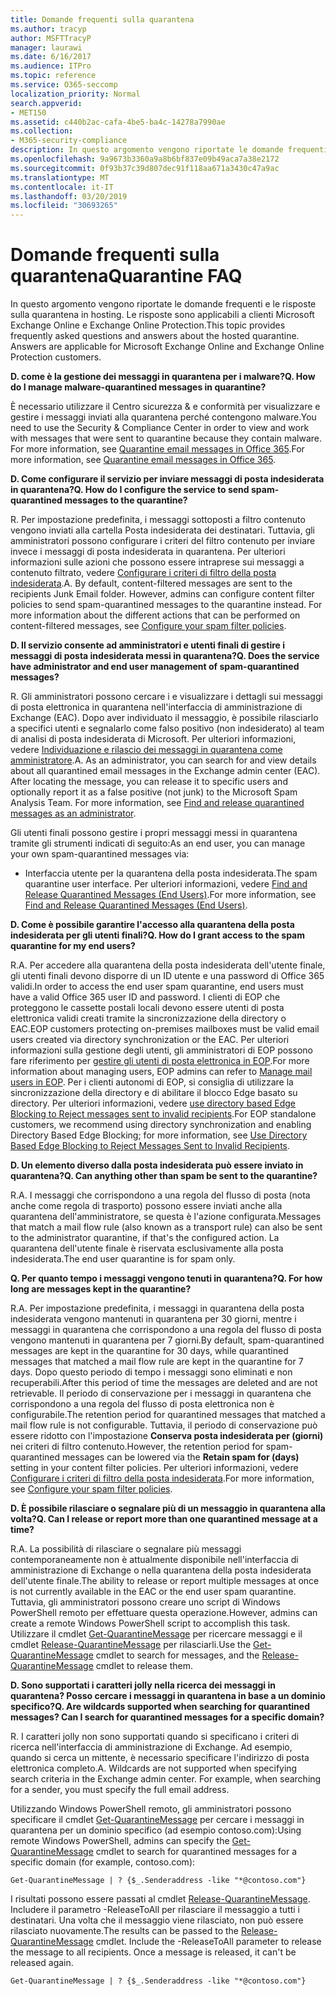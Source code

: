 ```yaml
---
title: Domande frequenti sulla quarantena
ms.author: tracyp
author: MSFTTracyP
manager: laurawi
ms.date: 6/16/2017
ms.audience: ITPro
ms.topic: reference
ms.service: O365-seccomp
localization_priority: Normal
search.appverid:
- MET150
ms.assetid: c440b2ac-cafa-4be5-ba4c-14278a7990ae
ms.collection:
- M365-security-compliance
description: In questo argomento vengono riportate le domande frequenti e le risposte sulla quarantena in hosting.
ms.openlocfilehash: 9a9673b3360a9a8b6bf837e09b49aca7a38e2172
ms.sourcegitcommit: 0f93b37c39d807dec91f118aa671a3430c47a9ac
ms.translationtype: MT
ms.contentlocale: it-IT
ms.lasthandoff: 03/20/2019
ms.locfileid: "30693265"
---
```

# <a name="quarantine-faq"></a><span data-ttu-id="8e0cc-103">Domande frequenti sulla quarantena</span><span class="sxs-lookup"><span data-stu-id="8e0cc-103">Quarantine FAQ</span></span>

<span data-ttu-id="8e0cc-p101">In questo argomento vengono riportate le domande frequenti e le risposte sulla quarantena in hosting. Le risposte sono applicabili a clienti Microsoft Exchange Online e Exchange Online Protection.</span><span class="sxs-lookup"><span data-stu-id="8e0cc-p101">This topic provides frequently asked questions and answers about the hosted quarantine. Answers are applicable for Microsoft Exchange Online and Exchange Online Protection customers.</span></span>
  
 <span data-ttu-id="8e0cc-106">**D. come è la gestione dei messaggi in quarantena per i malware?**</span><span class="sxs-lookup"><span data-stu-id="8e0cc-106">**Q. How do I manage malware-quarantined messages in quarantine?**</span></span>
  
<span data-ttu-id="8e0cc-107">È necessario utilizzare il Centro sicurezza &amp; e conformità per visualizzare e gestire i messaggi inviati alla quarantena perché contengono malware.</span><span class="sxs-lookup"><span data-stu-id="8e0cc-107">You need to use the Security &amp; Compliance Center in order to view and work with messages that were sent to quarantine because they contain malware.</span></span> <span data-ttu-id="8e0cc-108">For more information, see [Quarantine email messages in Office 365](https://support.office.com/article/Quarantine-email-messages-in-Office-365-4c234874-015e-4768-8495-98fcccfc639b).</span><span class="sxs-lookup"><span data-stu-id="8e0cc-108">For more information, see [Quarantine email messages in Office 365](https://support.office.com/article/Quarantine-email-messages-in-Office-365-4c234874-015e-4768-8495-98fcccfc639b).</span></span>
  
 <span data-ttu-id="8e0cc-109">**D. Come configurare il servizio per inviare messaggi di posta indesiderata in quarantena?**</span><span class="sxs-lookup"><span data-stu-id="8e0cc-109">**Q. How do I configure the service to send spam-quarantined messages to the quarantine?**</span></span>
  
<span data-ttu-id="8e0cc-p103">R. Per impostazione predefinita, i messaggi sottoposti a filtro contenuto vengono inviati alla cartella Posta indesiderata dei destinatari. Tuttavia, gli amministratori possono configurare i criteri del filtro contenuto per inviare invece i messaggi di posta indesiderata in quarantena. Per ulteriori informazioni sulle azioni che possono essere intraprese sui messaggi a contenuto filtrato, vedere [Configurare i criteri di filtro della posta indesiderata](configure-your-spam-filter-policies.md).</span><span class="sxs-lookup"><span data-stu-id="8e0cc-p103">A. By default, content-filtered messages are sent to the recipients Junk Email folder. However, admins can configure content filter policies to send spam-quarantined messages to the quarantine instead. For more information about the different actions that can be performed on content-filtered messages, see [Configure your spam filter policies](configure-your-spam-filter-policies.md).</span></span>
  
 <span data-ttu-id="8e0cc-114">**D. Il servizio consente ad amministratori e utenti finali di gestire i messaggi di posta indesiderata messi in quarantena?**</span><span class="sxs-lookup"><span data-stu-id="8e0cc-114">**Q. Does the service have administrator and end user management of spam-quarantined messages?**</span></span>
  
<span data-ttu-id="8e0cc-p104">R. Gli amministratori possono cercare i e visualizzare i dettagli sui messaggi di posta elettronica in quarantena nell'interfaccia di amministrazione di Exchange (EAC). Dopo aver individuato il messaggio, è possibile rilasciarlo a specifici utenti e segnalarlo come falso positivo (non indesiderato) al team di analisi di posta indesiderata di Microsoft. Per ulteriori informazioni, vedere [Individuazione e rilascio dei messaggi in quarantena come amministratore](find-and-release-quarantined-messages-as-an-administrator.md).</span><span class="sxs-lookup"><span data-stu-id="8e0cc-p104">A. As an administrator, you can search for and view details about all quarantined email messages in the Exchange admin center (EAC). After locating the message, you can release it to specific users and optionally report it as a false positive (not junk) to the Microsoft Spam Analysis Team. For more information, see [Find and release quarantined messages as an administrator](find-and-release-quarantined-messages-as-an-administrator.md).</span></span>
  
<span data-ttu-id="8e0cc-119">Gli utenti finali possono gestire i propri messaggi messi in quarantena tramite gli strumenti indicati di seguito:</span><span class="sxs-lookup"><span data-stu-id="8e0cc-119">As an end user, you can manage your own spam-quarantined messages via:</span></span> 
  
- <span data-ttu-id="8e0cc-120">Interfaccia utente per la quarantena della posta indesiderata.</span><span class="sxs-lookup"><span data-stu-id="8e0cc-120">The spam quarantine user interface.</span></span> <span data-ttu-id="8e0cc-121">Per ulteriori informazioni, vedere [Find and Release Quarantined Messages (End Users)](http://technet.microsoft.com/library/e439b560-827a-4807-abd3-6b861c1ff786.aspx).</span><span class="sxs-lookup"><span data-stu-id="8e0cc-121">For more information, see [Find and Release Quarantined Messages (End Users)](http://technet.microsoft.com/library/e439b560-827a-4807-abd3-6b861c1ff786.aspx).</span></span>
        
 <span data-ttu-id="8e0cc-122">**D. Come è possibile garantire l'accesso alla quarantena della posta indesiderata per gli utenti finali?**</span><span class="sxs-lookup"><span data-stu-id="8e0cc-122">**Q. How do I grant access to the spam quarantine for my end users?**</span></span>
  
<span data-ttu-id="8e0cc-123">R.</span><span class="sxs-lookup"><span data-stu-id="8e0cc-123">A.</span></span> <span data-ttu-id="8e0cc-124">Per accedere alla quarantena della posta indesiderata dell'utente finale, gli utenti finali devono disporre di un ID utente e una password di Office 365 validi.</span><span class="sxs-lookup"><span data-stu-id="8e0cc-124">In order to access the end user spam quarantine, end users must have a valid Office 365 user ID and password.</span></span> <span data-ttu-id="8e0cc-125">I clienti di EOP che proteggono le cassette postali locali devono essere utenti di posta elettronica validi creati tramite la sincronizzazione della directory o EAC.</span><span class="sxs-lookup"><span data-stu-id="8e0cc-125">EOP customers protecting on-premises mailboxes must be valid email users created via directory synchronization or the EAC.</span></span> <span data-ttu-id="8e0cc-126">Per ulteriori informazioni sulla gestione degli utenti, gli amministratori di EOP possono fare riferimento per [gestire gli utenti di posta elettronica in EOP](eop/manage-mail-users-in-eop.md).</span><span class="sxs-lookup"><span data-stu-id="8e0cc-126">For more information about managing users, EOP admins can refer to [Manage mail users in EOP](eop/manage-mail-users-in-eop.md).</span></span> <span data-ttu-id="8e0cc-127">Per i clienti autonomi di EOP, si consiglia di utilizzare la sincronizzazione della directory e di abilitare il blocco Edge basato su directory. Per ulteriori informazioni, vedere [use directory based Edge Blocking to Reject messages sent to invalid recipients](http://technet.microsoft.com/library/ca7b7416-92ed-40ad-abdb-695be46ea2e4.aspx).</span><span class="sxs-lookup"><span data-stu-id="8e0cc-127">For EOP standalone customers, we recommend using directory synchronization and enabling Directory Based Edge Blocking; for more information, see [Use Directory Based Edge Blocking to Reject Messages Sent to Invalid Recipients](http://technet.microsoft.com/library/ca7b7416-92ed-40ad-abdb-695be46ea2e4.aspx).</span></span>
  
 <span data-ttu-id="8e0cc-128">**D. Un elemento diverso dalla posta indesiderata può essere inviato in quarantena?**</span><span class="sxs-lookup"><span data-stu-id="8e0cc-128">**Q. Can anything other than spam be sent to the quarantine?**</span></span>
  
<span data-ttu-id="8e0cc-129">R.</span><span class="sxs-lookup"><span data-stu-id="8e0cc-129">A.</span></span> <span data-ttu-id="8e0cc-130">I messaggi che corrispondono a una regola del flusso di posta (nota anche come regola di trasporto) possono essere inviati anche alla quarantena dell'amministratore, se questa è l'azione configurata.</span><span class="sxs-lookup"><span data-stu-id="8e0cc-130">Messages that match a mail flow rule (also known as a transport rule) can also be sent to the administrator quarantine, if that's the configured action.</span></span> <span data-ttu-id="8e0cc-131">La quarantena dell'utente finale è riservata esclusivamente alla posta indesiderata.</span><span class="sxs-lookup"><span data-stu-id="8e0cc-131">The end user quarantine is for spam only.</span></span>
  
 <span data-ttu-id="8e0cc-132">**Q. Per quanto tempo i messaggi vengono tenuti in quarantena?**</span><span class="sxs-lookup"><span data-stu-id="8e0cc-132">**Q. For how long are messages kept in the quarantine?**</span></span>
  
<span data-ttu-id="8e0cc-133">R.</span><span class="sxs-lookup"><span data-stu-id="8e0cc-133">A.</span></span> <span data-ttu-id="8e0cc-134">Per impostazione predefinita, i messaggi in quarantena della posta indesiderata vengono mantenuti in quarantena per 30 giorni, mentre i messaggi in quarantena che corrispondono a una regola del flusso di posta vengono mantenuti in quarantena per 7 giorni.</span><span class="sxs-lookup"><span data-stu-id="8e0cc-134">By default, spam-quarantined messages are kept in the quarantine for 30 days, while quarantined messages that matched a mail flow rule are kept in the quarantine for 7 days.</span></span> <span data-ttu-id="8e0cc-135">Dopo questo periodo di tempo i messaggi sono eliminati e non recuperabili.</span><span class="sxs-lookup"><span data-stu-id="8e0cc-135">After this period of time the messages are deleted and are not retrievable.</span></span> <span data-ttu-id="8e0cc-136">Il periodo di conservazione per i messaggi in quarantena che corrispondono a una regola del flusso di posta elettronica non è configurabile.</span><span class="sxs-lookup"><span data-stu-id="8e0cc-136">The retention period for quarantined messages that matched a mail flow rule is not configurable.</span></span> <span data-ttu-id="8e0cc-137">Tuttavia, il periodo di conservazione può essere ridotto con l'impostazione **Conserva posta indesiderata per (giorni)** nei criteri di filtro contenuto.</span><span class="sxs-lookup"><span data-stu-id="8e0cc-137">However, the retention period for spam-quarantined messages can be lowered via the **Retain spam for (days)** setting in your content filter policies.</span></span> <span data-ttu-id="8e0cc-138">Per ulteriori informazioni, vedere [Configurare i criteri di filtro della posta indesiderata](configure-your-spam-filter-policies.md).</span><span class="sxs-lookup"><span data-stu-id="8e0cc-138">For more information, see [Configure your spam filter policies](configure-your-spam-filter-policies.md).</span></span>
  
 <span data-ttu-id="8e0cc-139">**D. È possibile rilasciare o segnalare più di un messaggio in quarantena alla volta?**</span><span class="sxs-lookup"><span data-stu-id="8e0cc-139">**Q. Can I release or report more than one quarantined message at a time?**</span></span>
  
<span data-ttu-id="8e0cc-140">R.</span><span class="sxs-lookup"><span data-stu-id="8e0cc-140">A.</span></span> <span data-ttu-id="8e0cc-141">La possibilità di rilasciare o segnalare più messaggi contemporaneamente non è attualmente disponibile nell'interfaccia di amministrazione di Exchange o nella quarantena della posta indesiderata dell'utente finale.</span><span class="sxs-lookup"><span data-stu-id="8e0cc-141">The ability to release or report multiple messages at once is not currently available in the EAC or the end user spam quarantine.</span></span> <span data-ttu-id="8e0cc-142">Tuttavia, gli amministratori possono creare uno script di Windows PowerShell remoto per effettuare questa operazione.</span><span class="sxs-lookup"><span data-stu-id="8e0cc-142">However, admins can create a remote Windows PowerShell script to accomplish this task.</span></span> <span data-ttu-id="8e0cc-143">Utilizzare il cmdlet [Get-QuarantineMessage](http://technet.microsoft.com/library/88026da1-8dbc-49e7-80e8-112a32773c34.aspx) per ricercare messaggi e il cmdlet [Release-QuarantineMessage](http://technet.microsoft.com/library/4a3aa05c-238f-46f2-b8dd-b0e3c38eab3e.aspx) per rilasciarli.</span><span class="sxs-lookup"><span data-stu-id="8e0cc-143">Use the [Get-QuarantineMessage](http://technet.microsoft.com/library/88026da1-8dbc-49e7-80e8-112a32773c34.aspx) cmdlet to search for messages, and the [Release-QuarantineMessage](http://technet.microsoft.com/library/4a3aa05c-238f-46f2-b8dd-b0e3c38eab3e.aspx) cmdlet to release them.</span></span> 
  
 <span data-ttu-id="8e0cc-144">**D. Sono supportati i caratteri jolly nella ricerca dei messaggi in quarantena? Posso cercare i messaggi in quarantena in base a un dominio specifico?**</span><span class="sxs-lookup"><span data-stu-id="8e0cc-144">**Q. Are wildcards supported when searching for quarantined messages? Can I search for quarantined messages for a specific domain?**</span></span>
  
<span data-ttu-id="8e0cc-p110">R. I caratteri jolly non sono supportati quando si specificano i criteri di ricerca nell'interfaccia di amministrazione di Exchange. Ad esempio, quando si cerca un mittente, è necessario specificare l'indirizzo di posta elettronica completo.</span><span class="sxs-lookup"><span data-stu-id="8e0cc-p110">A. Wildcards are not supported when specifying search criteria in the Exchange admin center. For example, when searching for a sender, you must specify the full email address.</span></span>
  
<span data-ttu-id="8e0cc-148">Utilizzando Windows PowerShell remoto, gli amministratori possono specificare il cmdlet [Get-QuarantineMessage](http://technet.microsoft.com/library/88026da1-8dbc-49e7-80e8-112a32773c34.aspx) per cercare i messaggi in quarantena per un dominio specifico (ad esempio contoso.com):</span><span class="sxs-lookup"><span data-stu-id="8e0cc-148">Using remote Windows PowerShell, admins can specify the [Get-QuarantineMessage](http://technet.microsoft.com/library/88026da1-8dbc-49e7-80e8-112a32773c34.aspx) cmdlet to search for quarantined messages for a specific domain (for example, contoso.com):</span></span> 
  
```
Get-QuarantineMessage | ? {$_.Senderaddress -like "*@contoso.com"}
```

<span data-ttu-id="8e0cc-p111">I risultati possono essere passati al cmdlet [Release-QuarantineMessage](http://technet.microsoft.com/library/4a3aa05c-238f-46f2-b8dd-b0e3c38eab3e.aspx). Includere il parametro -ReleaseToAll per rilasciare il messaggio a tutti i destinatari. Una volta che il messaggio viene rilasciato, non può essere rilasciato nuovamente.</span><span class="sxs-lookup"><span data-stu-id="8e0cc-p111">The results can be passed to the [Release-QuarantineMessage](http://technet.microsoft.com/library/4a3aa05c-238f-46f2-b8dd-b0e3c38eab3e.aspx) cmdlet. Include the -ReleaseToAll parameter to release the message to all recipients. Once a message is released, it can't be released again.</span></span> 
  
```
Get-QuarantineMessage | ? {$_.Senderaddress -like "*@contoso.com"}
```


